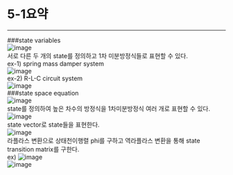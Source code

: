 # 5-1요약  
---  
###state variables  
![image](https://github.com/user-attachments/assets/9081bcfe-a781-4477-8134-579527a9b94f)  
서로 다른 두 개의 state를 정의하고 1차 미분방정식들로 표현할 수 있다.  
ex-1) spring mass damper system  
![image](https://github.com/user-attachments/assets/e381f0b8-fd44-450a-8feb-8217eaf19438)  
ex-2) R-L-C circuit system  
![image](https://github.com/user-attachments/assets/528bd995-34a0-48c7-92e5-1c4abc3b4174)  
###state space equation  
![image](https://github.com/user-attachments/assets/99f2b408-9bb5-49ed-8b1a-c4260174fef6)  
state를 정의하여 높은 차수의 방정식을 1차미분방정식 여러 개로 표현할 수 있다.  
![image](https://github.com/user-attachments/assets/de19b35e-9711-4e56-b290-53cc483685af)  
state vector로 state들을 표현한다.  
![image](https://github.com/user-attachments/assets/21b342fb-4c4e-4253-a337-d8afb9533a62)  
라플라스 변환으로 상태천이행렬 phi를 구하고 역라플라스 변환을 통해 state transition matrix를 구한다.  
ex)
![image](https://github.com/user-attachments/assets/6ddbd9c3-7fd0-4d2d-b86c-e21cad10350c)  
![image](https://github.com/user-attachments/assets/be114cd7-575b-4c9b-8399-9b47770720a2)  
